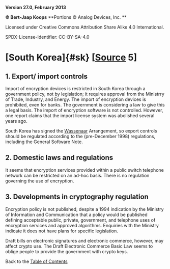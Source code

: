 **Version 27.0, February 2013**

**© Bert-Jaap Koops**
**Portions © Analog Devices, Inc. **  

Licensed under Creative Commons Attribution Share Alike 4.0 International.

SPDX-License-Identifier: CC-BY-SA-4.0

# [South Korea]{#sk} \[[Source](../sources.md) 5\]

## 1. Export/ import controls  
Import of encryption devices is restricted in South Korea through a
government policy, not by legislation; it requires approval from the
Ministrry of Trade, Industry, and Energy. The import of encryption
devices is prohibited, even for banks. The government is considering a
law to give this a legal basis. The import of encryption software is not
controlled. However, one report claims that the import license system
was abolished several years ago.

South Korea has signed the [Wassenaar](#Wassenaar) Arrangement, so
export controls should be regulated according to the (pre-December 1998)
regulations, including the General Software Note.

## 2. Domestic laws and regulations  
It seems that encryption services provided within a public switch
telephone network can be restricted on an ad-hoc basis. There is no
regulation governing the use of encryption.

## 3. Developments in cryptography regulation  
Encryption policy is not published, despite a 1994 indication by the
Ministry of Information and Communication that a policy would be
published defining acceptable public, private, government, and telephone
uses of encryption services and approved algorithms. Enquiries with the
Ministry indicate it does not have plans for specific legislation.

Draft bills on electronic signatures and electronic commerce, however,
may affect crypto use. The Draft Electronic Commerce Basic Law seems to
oblige people to provide the government with crypto keys.

Back to the [Table of Contents](index.md)
